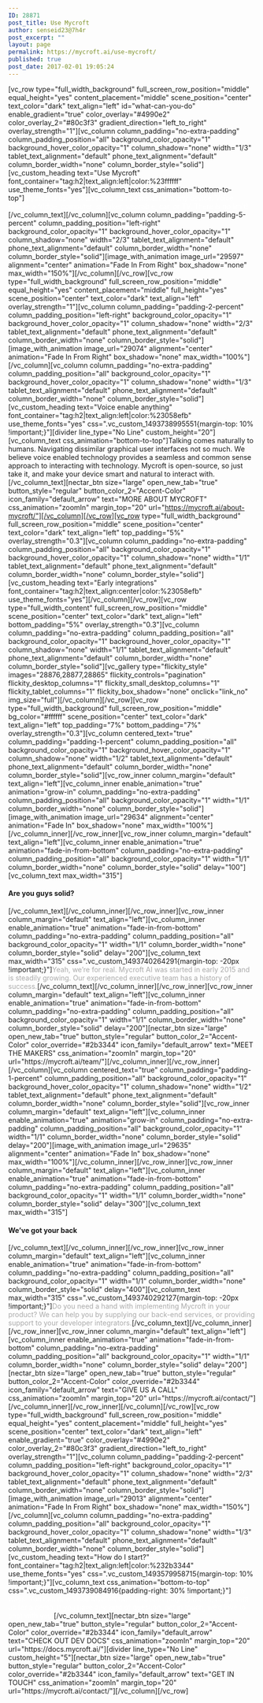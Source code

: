 ```yaml
---
ID: 28871
post_title: Use Mycroft
author: senseid23@7h4r
post_excerpt: ""
layout: page
permalink: https://mycroft.ai/use-mycroft/
published: true
post_date: 2017-02-01 19:05:24
---
```

[vc_row type="full_width_background" full_screen_row_position="middle" equal_height="yes" content_placement="middle" scene_position="center" text_color="dark" text_align="left" id="what-can-you-do" enable_gradient="true" color_overlay="#4990e2" color_overlay_2="#80c3f3" gradient_direction="left_to_right" overlay_strength="1"][vc_column column_padding="no-extra-padding" column_padding_position="all" background_color_opacity="1" background_hover_color_opacity="1" column_shadow="none" width="1/3" tablet_text_alignment="default" phone_text_alignment="default" column_border_width="none" column_border_style="solid"][vc_custom_heading text="Use Mycroft" font_container="tag:h2|text_align:left|color:%23ffffff" use_theme_fonts="yes"][vc_column_text css_animation="bottom-to-top"]<span style="color: #ffffff;">Mycroft is open source and can be installed in any device. Voice enable a fridge, computer, speaker, wearable, car, or TV. There is no limit!</span>[/vc_column_text][/vc_column][vc_column column_padding="padding-5-percent" column_padding_position="left-right" background_color_opacity="1" background_hover_color_opacity="1" column_shadow="none" width="2/3" tablet_text_alignment="default" phone_text_alignment="default" column_border_width="none" column_border_style="solid"][image_with_animation image_url="29597" alignment="center" animation="Fade In From Right" box_shadow="none" max_width="150%"][/vc_column][/vc_row][vc_row type="full_width_background" full_screen_row_position="middle" equal_height="yes" content_placement="middle" full_height="yes" scene_position="center" text_color="dark" text_align="left" overlay_strength="1"][vc_column column_padding="padding-2-percent" column_padding_position="left-right" background_color_opacity="1" background_hover_color_opacity="1" column_shadow="none" width="2/3" tablet_text_alignment="default" phone_text_alignment="default" column_border_width="none" column_border_style="solid"][image_with_animation image_url="29074" alignment="center" animation="Fade In From Right" box_shadow="none" max_width="100%"][/vc_column][vc_column column_padding="no-extra-padding" column_padding_position="all" background_color_opacity="1" background_hover_color_opacity="1" column_shadow="none" width="1/3" tablet_text_alignment="default" phone_text_alignment="default" column_border_width="none" column_border_style="solid"][vc_custom_heading text="Voice enable anything" font_container="tag:h2|text_align:left|color:%23058efb" use_theme_fonts="yes" css=".vc_custom_1493738995551{margin-top: 10% !important;}"][divider line_type="No Line" custom_height="20"][vc_column_text css_animation="bottom-to-top"]Talking comes naturally to humans. Navigating dissimilar graphical user interfaces not so much.
We believe voice enabled technology provides a seamless and common sense approach to interacting with technology.
Mycroft is open-source, so just take it, and make your device smart and natural to interact with.[/vc_column_text][nectar_btn size="large" open_new_tab="true" button_style="regular" button_color_2="Accent-Color" icon_family="default_arrow" text="MORE ABOUT MYCROFT" css_animation="zoomIn" margin_top="20" url="https://mycroft.ai/about-mycroft/"][/vc_column][/vc_row][vc_row type="full_width_background" full_screen_row_position="middle" scene_position="center" text_color="dark" text_align="left" top_padding="5%" overlay_strength="0.3"][vc_column column_padding="no-extra-padding" column_padding_position="all" background_color_opacity="1" background_hover_color_opacity="1" column_shadow="none" width="1/1" tablet_text_alignment="default" phone_text_alignment="default" column_border_width="none" column_border_style="solid"][vc_custom_heading text="Early integrations" font_container="tag:h2|text_align:center|color:%23058efb" use_theme_fonts="yes"][/vc_column][/vc_row][vc_row type="full_width_content" full_screen_row_position="middle" scene_position="center" text_color="dark" text_align="left" bottom_padding="5%" overlay_strength="0.3"][vc_column column_padding="no-extra-padding" column_padding_position="all" background_color_opacity="1" background_hover_color_opacity="1" column_shadow="none" width="1/1" tablet_text_alignment="default" phone_text_alignment="default" column_border_width="none" column_border_style="solid"][vc_gallery type="flickity_style" images="28876,28877,28865" flickity_controls="pagination" flickity_desktop_columns="1" flickity_small_desktop_columns="1" flickity_tablet_columns="1" flickity_box_shadow="none" onclick="link_no" img_size="full"][/vc_column][/vc_row][vc_row type="full_width_background" full_screen_row_position="middle" bg_color="#ffffff" scene_position="center" text_color="dark" text_align="left" top_padding="7%" bottom_padding="7%" overlay_strength="0.3"][vc_column centered_text="true" column_padding="padding-1-percent" column_padding_position="all" background_color_opacity="1" background_hover_color_opacity="1" column_shadow="none" width="1/2" tablet_text_alignment="default" phone_text_alignment="default" column_border_width="none" column_border_style="solid"][vc_row_inner column_margin="default" text_align="left"][vc_column_inner enable_animation="true" animation="grow-in" column_padding="no-extra-padding" column_padding_position="all" background_color_opacity="1" width="1/1" column_border_width="none" column_border_style="solid"][image_with_animation image_url="29634" alignment="center" animation="Fade In" box_shadow="none" max_width="100%"][/vc_column_inner][/vc_row_inner][vc_row_inner column_margin="default" text_align="left"][vc_column_inner enable_animation="true" animation="fade-in-from-bottom" column_padding="no-extra-padding" column_padding_position="all" background_color_opacity="1" width="1/1" column_border_width="none" column_border_style="solid" delay="100"][vc_column_text max_width="315"]
<h4>Are you guys solid?</h4>
[/vc_column_text][/vc_column_inner][/vc_row_inner][vc_row_inner column_margin="default" text_align="left"][vc_column_inner enable_animation="true" animation="fade-in-from-bottom" column_padding="no-extra-padding" column_padding_position="all" background_color_opacity="1" width="1/1" column_border_width="none" column_border_style="solid" delay="200"][vc_column_text max_width="315" css=".vc_custom_1493740264291{margin-top: -20px !important;}"]<span style="color: #aaa;">Yeah, we’re for real. Mycroft AI was started in early 2015 and is steadily growing. Our experienced executive team has a history of success.</span>[/vc_column_text][/vc_column_inner][/vc_row_inner][vc_row_inner column_margin="default" text_align="left"][vc_column_inner enable_animation="true" animation="fade-in-from-bottom" column_padding="no-extra-padding" column_padding_position="all" background_color_opacity="1" width="1/1" column_border_width="none" column_border_style="solid" delay="200"][nectar_btn size="large" open_new_tab="true" button_style="regular" button_color_2="Accent-Color" color_override="#2b3344" icon_family="default_arrow" text="MEET THE MAKERS" css_animation="zoomIn" margin_top="20" url="https://mycroft.ai/team/"][/vc_column_inner][/vc_row_inner][/vc_column][vc_column centered_text="true" column_padding="padding-1-percent" column_padding_position="all" background_color_opacity="1" background_hover_color_opacity="1" column_shadow="none" width="1/2" tablet_text_alignment="default" phone_text_alignment="default" column_border_width="none" column_border_style="solid"][vc_row_inner column_margin="default" text_align="left"][vc_column_inner enable_animation="true" animation="grow-in" column_padding="no-extra-padding" column_padding_position="all" background_color_opacity="1" width="1/1" column_border_width="none" column_border_style="solid" delay="200"][image_with_animation image_url="29635" alignment="center" animation="Fade In" box_shadow="none" max_width="100%"][/vc_column_inner][/vc_row_inner][vc_row_inner column_margin="default" text_align="left"][vc_column_inner enable_animation="true" animation="fade-in-from-bottom" column_padding="no-extra-padding" column_padding_position="all" background_color_opacity="1" width="1/1" column_border_width="none" column_border_style="solid" delay="300"][vc_column_text max_width="315"]
<h4>We’ve got your back</h4>
[/vc_column_text][/vc_column_inner][/vc_row_inner][vc_row_inner column_margin="default" text_align="left"][vc_column_inner enable_animation="true" animation="fade-in-from-bottom" column_padding="no-extra-padding" column_padding_position="all" background_color_opacity="1" width="1/1" column_border_width="none" column_border_style="solid" delay="400"][vc_column_text max_width="315" css=".vc_custom_1493740292127{margin-top: -20px !important;}"]<span style="color: #aaa;">Do you need a hand with implementing Mycroft in your product? We can help you by supplying our back-end services, or providing support to your developer integrators.</span>[/vc_column_text][/vc_column_inner][/vc_row_inner][vc_row_inner column_margin="default" text_align="left"][vc_column_inner enable_animation="true" animation="fade-in-from-bottom" column_padding="no-extra-padding" column_padding_position="all" background_color_opacity="1" width="1/1" column_border_width="none" column_border_style="solid" delay="200"][nectar_btn size="large" open_new_tab="true" button_style="regular" button_color_2="Accent-Color" color_override="#2b3344" icon_family="default_arrow" text="GIVE US A CALL" css_animation="zoomIn" margin_top="20" url="https://mycroft.ai/contact/"][/vc_column_inner][/vc_row_inner][/vc_column][/vc_row][vc_row type="full_width_background" full_screen_row_position="middle" equal_height="yes" content_placement="middle" full_height="yes" scene_position="center" text_color="dark" text_align="left" enable_gradient="true" color_overlay="#4990e2" color_overlay_2="#80c3f3" gradient_direction="left_to_right" overlay_strength="1"][vc_column column_padding="padding-2-percent" column_padding_position="left-right" background_color_opacity="1" background_hover_color_opacity="1" column_shadow="none" width="2/3" tablet_text_alignment="default" phone_text_alignment="default" column_border_width="none" column_border_style="solid"][image_with_animation image_url="29013" alignment="center" animation="Fade In From Right" box_shadow="none" max_width="150%"][/vc_column][vc_column column_padding="no-extra-padding" column_padding_position="all" background_color_opacity="1" background_hover_color_opacity="1" column_shadow="none" width="1/3" tablet_text_alignment="default" phone_text_alignment="default" column_border_width="none" column_border_style="solid"][vc_custom_heading text="How do I start?" font_container="tag:h2|text_align:left|color:%232b3344" use_theme_fonts="yes" css=".vc_custom_1493579958715{margin-top: 10% !important;}"][vc_column_text css_animation="bottom-to-top" css=".vc_custom_1493739084916{padding-right: 30% !important;}"]<span style="color: #ffffff;">Two ways. You can download Mycroft Core and start playing with it, or contact us for a demo.
If you have any kind of question, get in touch, we’d love to chat with you.</span>[/vc_column_text][nectar_btn size="large" open_new_tab="true" button_style="regular" button_color_2="Accent-Color" color_override="#2b3344" icon_family="default_arrow" text="CHECK OUT DEV DOCS" css_animation="zoomIn" margin_top="20" url="https://docs.mycroft.ai/"][divider line_type="No Line" custom_height="5"][nectar_btn size="large" open_new_tab="true" button_style="regular" button_color_2="Accent-Color" color_override="#2b3344" icon_family="default_arrow" text="GET IN TOUCH" css_animation="zoomIn" margin_top="20" url="https://mycroft.ai/contact/"][/vc_column][/vc_row]